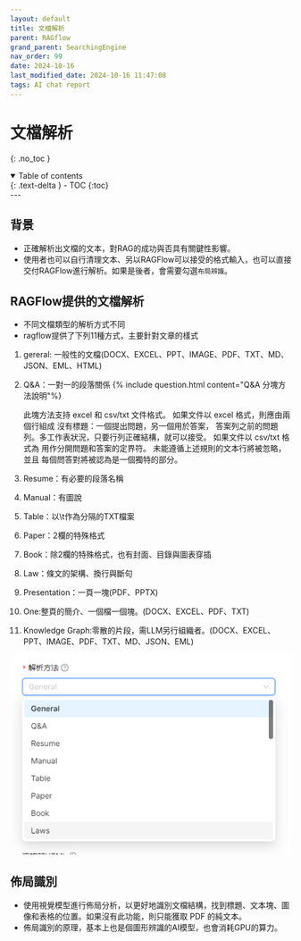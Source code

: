 ```yaml
---
layout: default
title: 文檔解析
parent: RAGflow
grand_parent: SearchingEngine
nav_order: 99
date: 2024-10-16 
last_modified_date: 2024-10-16 11:47:08
tags: AI chat report
---
```


# 文檔解析
{: .no_toc }

<details open markdown="block">
  <summary>
    Table of contents
  </summary>
  {: .text-delta }
- TOC
{:toc}
</details>
---

## 背景

- 正確解析出文檔的文本，對RAG的成功與否具有關鍵性影響。
- 使用者也可以自行清理文本、另以RAGFlow可以接受的格式輸入，也可以直接交付RAGFlow進行解析。如果是後者，會需要勾選`布局辨識`。

## RAGFlow提供的文檔解析

- 不同文檔類型的解析方式不同
- ragflow提供了下列11種方式，主要針對文章的樣式

1. gereral: 一般性的文檔(DOCX、EXCEL、PPT、IMAGE、PDF、TXT、MD、JSON、EML、HTML)
2. Q&A：一對一的段落關係
  {% include question.html content="Q&A 分塊方法說明"%}

    此塊方法支持 excel 和 csv/txt 文件格式。
    如果文件以 excel 格式，則應由兩個行組成 沒有標題：一個提出問題，另一個用於答案， 答案列之前的問題列。多工作表狀況，只要行列正確結構，就可以接受。
    如果文件以 csv/txt 格式為 用作分開問題和答案的定界符。
    未能遵循上述規則的文本行將被忽略，並且 每個問答對將被認為是一個獨特的部分。
  
3. Resume：有必要的段落名稱
4. Manual：有圖說
5. Table：以\t作為分隔的TXT檔案
6. Paper：2欄的特殊格式
7. Book：除2欄的特殊格式，也有封面、目錄與圖表穿插
8. Law：條文的架構、換行與斷句
9. Presentation：一頁一塊(PDF、PPTX)
10. One:整頁的簡介、一個檔一個塊。(DOCX、EXCEL、PDF、TXT)
11. Knowledge Graph:零散的片段，需LLM另行組織者。(DOCX、EXCEL、PPT、IMAGE、PDF、TXT、MD、JSON、EML)

![pngs/2024-10-16-11-46-19.png](pngs/2024-10-16-11-46-19.png)

## 佈局識別

- 使用視覺模型進行佈局分析，以更好地識別文檔結構，找到標題、文本塊、圖像和表格的位置。如果沒有此功能，則只能獲取 PDF 的純文本。
- 佈局識別的原理，基本上也是個圖形辨識的AI模型，也會消耗GPU的算力。
  